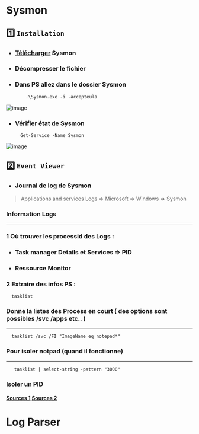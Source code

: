 # Sysmon

 ## 1️⃣ `Installation`
* ### [Télécharger](https://learn.microsoft.com/en-us/sysinternals/downloads/sysmon) Sysmon  
* ### Décompresser le fichier
* ### Dans PS allez dans le dossier Sysmon
          .\Sysmon.exe -i -accepteula
![image](https://github.com/user-attachments/assets/ddfde7a5-ea3f-45fb-a92d-7eba6a1f726f)
* ### Vérifier état de Sysmon 
        Get-Service -Name Sysmon
![image](https://github.com/user-attachments/assets/157843cb-abd6-4d36-bdc6-33521004862b)
## 2️⃣ `Event Viewer`
* ### Journal de log de Sysmon
> Applications and services Logs => Microsoft => Windows => Sysmon
### Information Logs
---
### 1 Où trouver les processid des Logs :
* ### Task manager Details et Services => PID
* ### Ressource Monitor
### 2 Extraire des infos PS :
      tasklist
### Donne la listes des Process en court ( des options sont possibles /svc /apps etc.. ) 
---
      tasklist /svc /FI "ImageName eq notepad*"
### Pour isoler notpad (quand il fonctionne)
---
       tasklist | select-string -pattern "3000"
### Isoler un PID
#### [Sources 1](https://learn.microsoft.com/fr-fr/windows-hardware/drivers/debugger/finding-the-process-id) [Sources 2](https://windowscentral.com/how-find-out-application-process-id-windows-10)
# Log Parser







